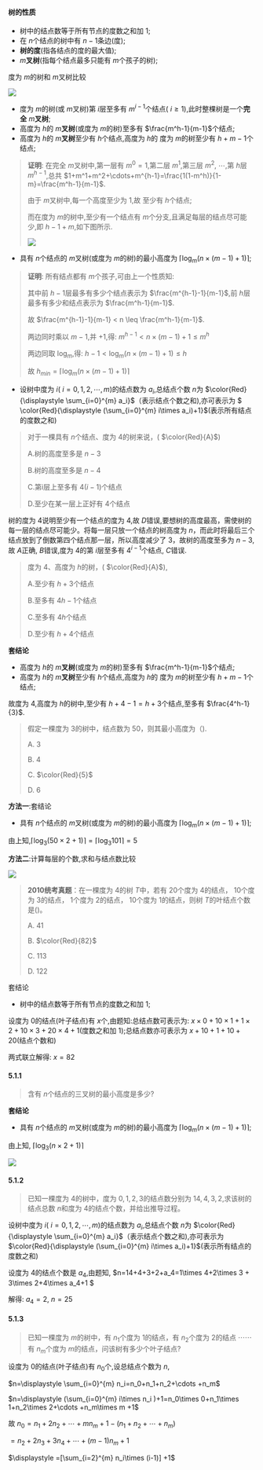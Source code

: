 #### 树的性质

* 树中的结点数等于所有节点的度数之和加 $1$;
* 在 $n$个结点的树中有 $n-1$条边(度);
* **树的度**(指各结点的度的最大值);
*  $m$**叉树**(指每个结点最多只能有 $m$个孩子的树);

度为 $m$的树和 $m$叉树比较

![](https://cdn.acwing.com/media/article/image/2023/08/03/85276_5d0b1f4e31-20230803111704.png) 

* 度为 $m$的树(或 $m$叉树)第 $i$层至多有 $m^{i-1}$个结点( $i \geq 1$),此时整棵树是一个**完全** $m$**叉树**;
* 高度为 $h$的 $m$**叉树**(或度为 $m$的树)至多有 $\frac{m^h-1}{m-1}$个结点;
* 高度为 $h$的 $m$**叉树**至少有 $h$个结点,高度为 $h$的 度为 $m$的树至少有 $h+m-1$个结点;

>  **证明**: 在完全 $m$叉树中,第一层有 $m^0=1$,第二层 $m^1$,第三层 $m^2$, $\cdots$,第 $h$层 $m^{h-1}$,总共 $1+m^1+m^2+\cdots+m^{h-1}=\frac{1(1-m^h)}{1-m}=\frac{m^h-1}{m-1}$.
>
> 由于 $m$叉树中,每一个高度至少为 $1$,故 至少有 $h$个结点;
>
> 而在度为 $m$的树中,至少有一个结点有 $m$个分支,且满足每层的结点尽可能少,即 $h-1 + m$,如下图所示.
>
> ![](https://cdn.acwing.com/media/article/image/2023/08/03/85276_082c10ec31-20230803124836.png) 

* 具有 $n$个结点的 $m$叉树(或度为 $m$的树)的最小高度为 $\left \lceil \log  _ m (n\times (m-1)+1)\right \rceil$;

>  **证明**: 所有结点都有 $m$个孩子,可由上一个性质知:
>
> 其中前 $h-1$层最多有多少个结点表示为 $\frac{m^{h-1}-1}{m-1}$,前 $h$层最多有多少和结点表示为 $\frac{m^h-1}{m-1}$.
>
> 故  $\frac{m^{h-1}-1}{m-1} < n \leq \frac{m^h-1}{m-1}$.
>
> 两边同时乘以 $m-1$,并 $+1$,得: $m^{h-1} < n\times (m-1)+1 \leq m^h$ 
>
> 两边同取 $\log _m$,得:  $h-1 < \log _m (n\times (m-1)+1) \leq h$
>
> 故 $h_{min}=\left \lceil \log _m (n\times (m-1)+1) \right \rceil$

* 设树中度为 $i$( $i=0,1,2,\cdots,m$)的结点数为 $a_i$,总结点个数 $n$为 $\color{Red}{\displaystyle \sum_{i=0}^{m} a_i}$（表示结点个数之和),亦可表示为 $ \color{Red}{\displaystyle (\sum_{i=0}^{m} i\times a_i)+1}$(表示所有结点的度数之和)

>  对于一棵具有 $n$个结点、度为 $4$的树来说，( $\color{Red}{A}$)
>
>  A.树的高度至多是 $n-3$
>
>  B.树的高度至多是 $n-4$
>
>  C.第i层上至多有 $4(i-1)$个结点
>
>  D.至少在某一层上正好有 $4$个结点

树的度为 $4$说明至少有一个结点的度为 $4$,故 $D$错误,要想树的高度最高，需使树的每一层的结点尽可能少。将每一层只放一个结点的树高度为 $n$，而此时将最后三个结点放到了倒数第四个结点那一层，所以高度减少了 $3$，故树的高度至多为 $n-3$,故 $A$正确, $B$错误,度为 $4$的第 $i$层至多有 $4^{i-1}$个结点, $C$错误. 

>  度为 $4$、高度为 $h$的树，( $\color{Red}{A}$),
>
> A.至少有 $h+3$个结点
>
> B.至多有 $4h-1$个结点
>
> C.至多有 $4h$个结点
>
> D.至少有 $h+4$个结点

**套结论**

* 高度为 $h$的 $m$**叉树**(或度为 $m$的树)至多有 $\frac{m^h-1}{m-1}$个结点;
* 高度为 $h$的 $m$**叉树**至少有 $h$个结点,高度为 $h$的 度为 $m$的树至少有 $h+m-1$个结点;

故度为 $4$,高度为 $h$的树中,至少有 $h+4-1=h+3$个结点,至多有 $\frac{4^h-1}{3}$.

>  假定一棵度为 $3$的树中，结点数为 $50$，则其最小高度为（).
>
> A. $3$
>
> B. $4$
>
> C. $\color{Red}{5}$
>
> D. $6$

**方法一**:套结论

* 具有 $n$个结点的 $m$叉树(或度为 $m$的树)的最小高度为 $\left \lceil \log  _ m (n\times (m-1)+1)\right \rceil$;

由上知,$\left \lceil \log _3 (50\times 2+1) \right \rceil=\left \lceil \log _3 101 \right \rceil=5$

**方法二**:计算每层的个数,求和与结点数比较

![](https://cdn.acwing.com/media/article/image/2023/08/03/85276_281e1c7a31-20230803135350.png) 

>  **2010统考真题**：在一棵度为 $4$的树 $T$中，若有 $20$个度为 $4$的结点， $10$个度为 $3$的结点， $1$个度为 $2$的结点， $10$个度为 $1$的结点，则树 $T$的叶结点个数是()。
>
> A.  $41$
>
> B.  $\color{Red}{82}$
>
> C.  $113$
>
> D. $122$

套结论

* 树中的结点数等于所有节点的度数之和加 $1$;

设度为 $0$的结点(叶子结点)有 $x$个,由题知:总结点数可表示为: $x\times 0+10\times 1+ 1\times 2+10\times 3+20\times 4+1$(度数之和加 $1$);总结点数亦可表示为 $x+10+1+10+20$(结点个数和)

两式联立解得: $x=82$

#### 5.1.1

>  含有 $n$个结点的三叉树的最小高度是多少?

**套结论**

* 具有 $n$个结点的 $m$叉树(或度为 $m$的树)的最小高度为 $\left \lceil \log  _ m (n\times (m-1)+1)\right \rceil$;

由上知, $\left \lceil \log _3 (n\times 2+1) \right \rceil$

![](https://cdn.acwing.com/media/article/image/2023/08/03/85276_26e2f37931-20230803145032.png) 

#### 5.1.2

>  已知一棵度为 $4$的树中，度为 $0,1,2,3$的结点数分别为 $14,4,3,2$,求该树的结点总数 $n$和度为 $4$的结点个数，并给出推导过程。

设树中度为 $i$( $i=0,1,2,\cdots,m$)的结点数为 $a_i$,总结点个数 $n$为 $\color{Red}{\displaystyle \sum_{i=0}^{m} a_i}$（表示结点个数之和),亦可表示为 $\color{Red}{\displaystyle (\sum_{i=0}^{m} i\times a_i)+1}$(表示所有结点的度数之和)

设度为 $4$的结点个数是 $a_4$,由题知, $n=14+4+3+2+a_4=1\times 4+2\times 3 + 3\times 2+4\times a_4+1 $

解得: $a_4=2$, $n=25$

#### 5.1.3

>  已知一棵度为 $m$的树中，有 $n_1$个度为 $1$的结点，有 $n_2$个度为 $2$的结点  $\cdots\cdots$有 $n_m$个度为 $m$的结点，问该树有多少个叶子结点?

设度为 $0$的结点(叶子结点)有 $n_0$个,设总结点个数为 $n$,

 $n=\displaystyle \sum_{i=0}^{m} n_i=n_0+n_1+n_2+\cdots +n_m$

 $n=\displaystyle (\sum_{i=0}^{m} i\times n_i )+1=n_0\times 0+n_1\times 1+n_2\times 2+\cdots +n_m\times m +1$

故 $n_0=n_1+2n_2+\cdots+mn_m +1-(n_1+n_2+\cdots+n_m)$

$=n_2+2n_3+3n_4+\cdots+(m-1)n_m+1$

$\displaystyle =[\sum_{i=2}^{m} n_i\times (i-1)] +1$